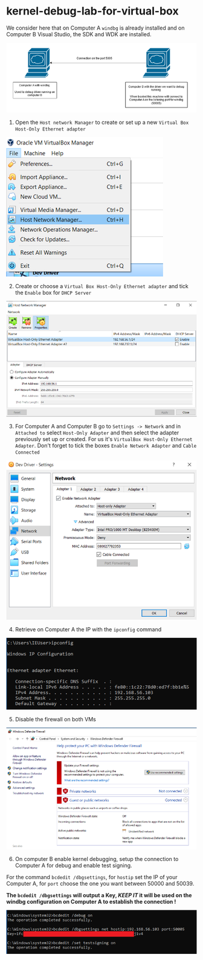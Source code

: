 # kernel-debug-lab-for-virtual-box

We consider here that on Computer A `windbg` is already installed and on Computer B Visual Studio, the SDK and WDK are installed.

![lab](https://raw.githubusercontent.com/xalicex/kernel-debug-lab-for-virtual-box/main/windbglab.png)

1) Open the `Host network Manager` to create or set up a new `Virtual Box Host-Only Ethernet adapter`


![host network manager panel](https://raw.githubusercontent.com/xalicex/kernel-debug-lab-for-virtual-box/main/00.png)

2) Create or choose a `Virtual Box Host-Only Ethernet adapter` and tick the `Enable` box for `DHCP Server`

![Enable Virtual Box Host-Only Ethernet adapter](https://raw.githubusercontent.com/xalicex/kernel-debug-lab-for-virtual-box/main/01.png)

3) For Computer A and Computer B go to `Settings -> Network` and in `Attached to` select `Host-Only Adapter` and then select the adapter previously set up or created. For us it's `VirtualBox Host-Only Ethernet Adapter`. Don't forget to tick the boxes `Enable Network Adapter` and `Cable Connected`

![Setup network](https://raw.githubusercontent.com/xalicex/kernel-debug-lab-for-virtual-box/main/02.png)

4) Retrieve on Computer A the IP with the `ipconfig` command


![Setup network](https://raw.githubusercontent.com/xalicex/kernel-debug-lab-for-virtual-box/main/03.png)

5) Disable the firewall on both VMs

![Setup network](https://raw.githubusercontent.com/xalicex/kernel-debug-lab-for-virtual-box/main/04.png)

6) On computer B enable kernel debugging, setup the connection to Computer A for debug and enable test signing. 

For the command `bcdedit /dbgsettings`, for `hostip` set the IP of your Computer A, for `port` choose the one you want between 50000 and 50039. 

**The `bcdedit /dbgsettings` will output a Key, *KEEP IT* it will be used on the windbg configuration on Computer A to establish the connection !**

![Enable Debug on computer B](https://raw.githubusercontent.com/xalicex/kernel-debug-lab-for-virtual-box/main/05.png)
